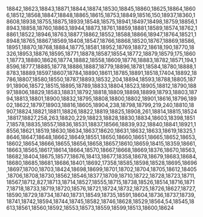 18842,18623,18843,18871,18844,18874,18530,18845,18860,18625,18864,18606,18512,18568,18847,18848,18865,18615,18753,18849,18516,150,18937,18360,18608,18938,18755,18875,18939,18548,18575,18941,18497,18498,18759,18856,18943,18858,18760,18863,18944,18873,18761,18859,18881,18589,18574,18762,18861,18522,18946,18763,18877,18862,18552,18588,18866,18947,18764,18521,18948,18765,18867,18569,18408,18547,18766,18868,18520,18767,18869,18586,18951,18870,18768,18884,18775,18581,18952,18769,18872,18618,190,18770,18326,18953,18876,18595,18771,18878,18587,18554,18772,18879,18579,175,18601,18773,18880,18626,18774,18882,18558,18609,18776,18883,18782,18571,194,18596,18777,18885,18778,18886,18887,18779,18896,18781,18584,18780,18888,18783,18889,18597,18607,18784,18890,18611,18785,18891,18518,17404,18892,18786,18807,18580,18550,18787,18893,18532,204,18894,18593,18788,18805,18791,18906,18572,18515,18895,18789,18833,18804,18523,18905,18812,18790,18897,18806,18829,18583,18831,18792,18818,18809,18898,18899,18793,18803,18794,18813,18801,18900,18832,18795,18808,18800,18802,18901,18616,18796,18902,18622,18797,18903,18816,18605,18904,238,18798,18799,219,240,18810,18907,18824,18821,18811,18826,18822,18819,18825,18908,261,18814,18815,18524,18817,18827,258,263,18820,229,18823,18828,18830,18834,18603,18398,18517,18578,18835,18557,18836,18531,18837,18566,18839,932,18840,18841,18921,18556,18621,18519,18630,18634,18637,18620,18631,18632,18633,18619,18325,18646,18647,18648,18662,18649,18551,18650,18660,18651,18665,18652,18653,18602,18654,18666,18655,18656,18658,18657,18610,18659,18415,18359,18661,18663,18565,18617,18614,18664,18570,18667,18668,18669,18376,18670,18563,18682,18404,18675,18577,18676,18413,18677,18358,18678,18679,18683,18684,18680,18685,18681,18686,18401,18692,17358,18585,18598,18528,18695,18696,18697,18700,18703,18424,18698,18699,18701,18702,18704,18705,18612,18405,18706,18708,18730,18562,18546,18377,18709,18710,18722,18728,18723,18711,18567,18712,827,18713,18714,18527,18555,18715,18738,18526,18514,18716,18717,18718,18733,18719,18720,18576,18721,18724,18732,18725,18726,18627,18727,18590,18729,18734,18740,18731,18549,18735,18591,18604,18736,18737,18739,18741,18742,18594,18744,18745,18582,18746,18628,18529,18564,54,18545,18613,18561,18560,18592,18553,18573,18559,18599,18513,18600,18624